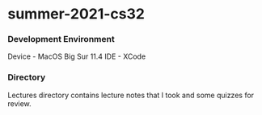 # summer-2021-cs32
### Development Environment
Device - MacOS Big Sur 11.4
IDE - XCode

### Directory
Lectures directory contains lecture notes that I took and some quizzes for review. 